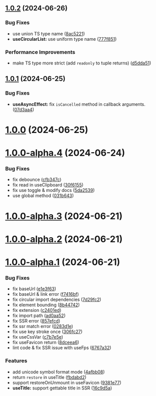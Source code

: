 ## [1.0.2](https://github.com/sheinsight/react-use/compare/v1.0.1...v1.0.2) (2024-06-26)


### Bug Fixes

* use union TS type name ([8ac5221](https://github.com/sheinsight/react-use/commit/8ac5221a7557a48c26794308ec6dfb8e7479e0a7))
* **useCircularList:** use uniform type name ([777f851](https://github.com/sheinsight/react-use/commit/777f851217fb330d72496fc32229bfe201e0db5c))


### Performance Improvements

* make TS type more strict (add `readonly` to tuple returns) ([d5dda51](https://github.com/sheinsight/react-use/commit/d5dda51b5d24a07130912f4ba26cda8be032dfb7))



## [1.0.1](https://github.com/sheinsight/react-use/compare/v1.0.0...v1.0.1) (2024-06-25)


### Bug Fixes

* **useAsyncEffect:** fix `isCancelled` method in callback arguments. ([07d3aa4](https://github.com/sheinsight/react-use/commit/07d3aa4458bfc5c359850e84ad6737bda9b0e9e8))



# [1.0.0](https://github.com/sheinsight/react-use/compare/v1.0.0-alpha.4...v1.0.0) (2024-06-25)



# [1.0.0-alpha.4](https://github.com/sheinsight/react-use/compare/v1.0.0-alpha.3...v1.0.0-alpha.4) (2024-06-24)


### Bug Fixes

* fix debounce ([cfb347c](https://github.com/sheinsight/react-use/commit/cfb347c4ac97d7829f46eff352bb8a92c8405b28))
* fix read in useClipboard ([30f6155](https://github.com/sheinsight/react-use/commit/30f6155a185649442bc3c192dde3418ee6a50369))
* fix use toggle & modify docs ([5da2539](https://github.com/sheinsight/react-use/commit/5da253931c716ddba35f0a78c5e9fc0c0388b7b2))
* use global method ([031b643](https://github.com/sheinsight/react-use/commit/031b6430e63987ed28d2b8f0320079b828710b4b))



# [1.0.0-alpha.3](https://github.com/sheinsight/react-use/compare/v1.0.0-alpha.2...v1.0.0-alpha.3) (2024-06-21)



# [1.0.0-alpha.2](https://github.com/sheinsight/react-use/compare/v1.0.0-alpha.1...v1.0.0-alpha.2) (2024-06-21)



# [1.0.0-alpha.1](https://github.com/sheinsight/react-use/compare/e1e3f6386cfcbd212809069f756778a16415ccd3...v1.0.0-alpha.1) (2024-06-21)


### Bug Fixes

* fix baseUrl ([e1e3f63](https://github.com/sheinsight/react-use/commit/e1e3f6386cfcbd212809069f756778a16415ccd3))
* fix baseUrl & link error ([f7416bf](https://github.com/sheinsight/react-use/commit/f7416bf20d4837bd2277261a653547d5e156f0e4))
* fix circular import dependencies ([7d29fc2](https://github.com/sheinsight/react-use/commit/7d29fc2ee4ff021b865157bc0205ff0dc2e07f4e))
* fix element bounding ([8b44742](https://github.com/sheinsight/react-use/commit/8b447424abd7c84a4edfc613410872bbc6f389d0))
* fix extension ([c2401ed](https://github.com/sheinsight/react-use/commit/c2401ed76308a85fe656bdb92fbc136f6f907bf7))
* fix import path ([ad0aa52](https://github.com/sheinsight/react-use/commit/ad0aa52f0fa3cf2e34806e24a368c7fea113fdee))
* fix SSR error ([857efcd](https://github.com/sheinsight/react-use/commit/857efcd54a49e30344601555f6cb7d0c9cf79c4b))
* fix ssr match error ([0283d1e](https://github.com/sheinsight/react-use/commit/0283d1e878205b777cee667d68e64ca24d5d7cef))
* fix use key stroke once ([306fc27](https://github.com/sheinsight/react-use/commit/306fc27a1011fa11706c2a5b576e2b13da495cd4))
* fix useCssVar ([c7b7e5e](https://github.com/sheinsight/react-use/commit/c7b7e5ed88a7a851a7665ed3111ce2bd5a32388a))
* fix useFavicon return ([8dceea6](https://github.com/sheinsight/react-use/commit/8dceea6cabc637566e04a63da223ea04000374d0))
* lint code & fix SSR issue with useFps ([6767a32](https://github.com/sheinsight/react-use/commit/6767a32072891b7d0a7096d00e77dce85507b2ce))


### Features

* add unicode symbol format mode ([4afbb08](https://github.com/sheinsight/react-use/commit/4afbb08e8dc2ac6bcb53e63d92cbc9dfd2e110fd))
* return `restore` in useTitle ([fbdabd2](https://github.com/sheinsight/react-use/commit/fbdabd2cd3533318014cdc198af3adfd5e1b3e7e))
* support restoreOnUnmount in useFavicon ([9381e77](https://github.com/sheinsight/react-use/commit/9381e77dc691bd0d86d1bc60acd8974f89646793))
* **useTitle:** support gettable title in SSR ([16c9d5a](https://github.com/sheinsight/react-use/commit/16c9d5ae5b5002bed2f2a36874018b1f45a31a91))




